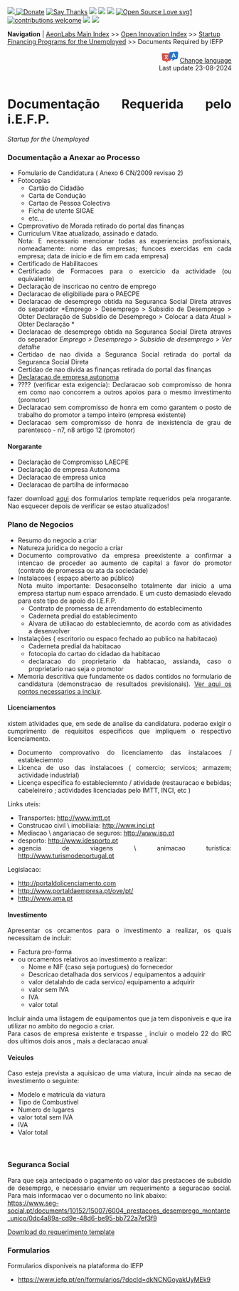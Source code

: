 [![](https://dcbadge.vercel.app/api/server/hw3j3RwfJf) ](https://discord.gg/hw3j3RwfJf)
 [![Donate](https://img.shields.io/badge/donate-$-brown.svg?style=for-the-badge)](http://paypal.me/mtpsilva)
 [![Say Thanks](https://img.shields.io/badge/Say%20Thanks-!-yellow.svg?style=for-the-badge)](https://saythanks.io/to/mtpsilva)
![](https://img.shields.io/github/last-commit/aeonSolutions/aeonSolutions?style=for-the-badge)
<img src="https://us-central1-trackgit-analytics.cloudfunctions.net/token/ping/lztozx5fhr486ojv78ol" />
![](https://views.whatilearened.today/views/github/aeonSolutions/aeonSolutions.svg)
[![Open Source Love svg1](https://badges.frapsoft.com/os/v1/open-source.svg?v=103)](#)
[![contributions welcome](https://img.shields.io/badge/contributions-welcome-brightgreen.svg?style=flat&label=Contributions&colorA=red&colorB=black	)](#)
[<img src="https://cdn.buymeacoffee.com/buttons/v2/default-yellow.png" data-canonical-src="https://cdn.buymeacoffee.com/buttons/v2/default-yellow.png" height="30" />](https://www.buymeacoffee.com/migueltomas)
<a href="https://github.com/sponsors/aeonSolutions">
  <img height="40" src="https://github.com/aeonSolutions/PCB-Prototyping-Catalogue/blob/main/media/become_a_github_sponsor.png">
</a>


**Navigation** | [AeonLabs Main Index](https://github.com/aeonSolutions/aeonSolutions/blob/main/aeonSolutions-Main-Index.md)  >>  [Open Innovation Index](https://github.com/aeonSolutions/aeonSolutions/blob/main/open-innovation-book-index.md)  >>  [Startup Financing Programs for the Unemployed](https://github.com/aeonSolutions/aeonSolutions/blob/main/startup_financing_programs_for_the_unemployed.md)   >>  Documents Required by IEFP

<div align="right">
   <img height="25" src="https://github.com/aeonSolutions/aeonSolutions/blob/main/media/language-icon.png"> 
 <a href="https://github-com.translate.goog/aeonSolutions/aeonSolutions/blob/main/startup_financing_programs_for_the_unemployed.md?_x_tr_sl=en&_x_tr_tl=nl&_x_tr_hl=en&_x_tr_pto=wapp">Change language</a> <br>
Last update 23-08-2024
</div>

<br>

<div align="justify">
 
# Documentação Requerida pelo i.E.F.P.
*Startup for the Unemployed*  <br>

### Documentação a Anexar ao Processo
- Fomulario de Candidatura ( Anexo 6 CN/2009 revisao 2)
- Fotocopias 
  - Cartão do Cidadão 
  - Carta de Condução
  - Cartao de Pessoa Colectiva
  - Ficha de utente SIGAE
  - etc... 
- Cpmprovativo de Morada retirado do portal das finanças
- Curriculum Vitae atualizado, assinado e datado. <br>
  Nota: E necessario mencionar todas as experiencias profissionais, nomeadamente: nome das empresas; funcoes exercidas em cada empresa; data de inicio e de fim em cada empresa)
- Certificado de Habilitacoes
- Certificado de Formacoes para o exercicio da actividade (ou equivalente)
- Declaração de inscricao no centro de emprego
- Declaracao de eligibiliade para o PAECPE
- Declaracao de desemprego obtida na Seguranca Social Direta atraves do separador *Emprego > Desemprego > Subsidio de Desemprego > Obter Declaração de Subsidio de Desemprego > Colocar a data Atual > Obter Declaração *
- Declaracao de desemprego obtida na  Seguranca Social Direta atraves do separador *Emprego > Desemprego > Subsidio de desemprego > Ver detalhe*
- Certidao de nao divida a Seguranca Social retirada do portal da Seguranca Social Direta
- Certidao de nao divida as finanças retirada do portal das finanças
- [Declaracao de empresa autonoma](https://iefponline.iefp.pt/IEFP/utenteCandidaturasGestao/documentos/MinutaDeclaracaoEmpresaAutonoma.odt)
- ???? (verificar esta exigencia): Declaracao sob compromisso de honra em como nao concorrem a outros apoios para o mesmo investimento (promotor)
- Declaracao sem compromisso de honra em como garantem o posto de trabalho do promotor a tempo inteiro (empresa existente)
- Declaracao sem compromisso de honra de inexistencia de grau de parentesco - n7, n8 artigo 12 (promotor)

#### Norgarante
- Declaração de Compromisso LAECPE
- Declaração  de empresa Autonoma
- Declaracao de empresa unica
- Declaracao de partilha de informacao
  
fazer download [aqui](https://github.com/aeonSolutions/aeonSolutions/tree/main/documents/formularios_norgarante) dos formularios template requeridos pela nrogarante. Nao esquecer depois de verificar se estao atualizados!

### Plano de Negocios 
- Resumo do negocio a criar
- Natureza juridica do negocio a criar
- Documento comprovativo da empresa preexistente a confirmar a intencao de proceder ao aumento de capital a favor do promotor (contrato de promessa ou ata da sociedade)
- Instalacoes ( espaço aberto ao público) <br>
    Nota muito importante: Desaconselho totalmente dar inicio a uma empresa startup num espaco arrendado. E um custo demasiado elevado para este tipo de apoio do I.E.F.P.
  - Contrato de promessa de arrendamento do establecimento
  - Caderneta predial do establecimento
  - Alvara de utiliacao do estableciemnto, de acordo com as atividades a desenvolver
- Instalações ( escritorio ou espaco fechado ao publico na habitacao)
  - Caderneta predial da habitacao
  - fotocopia do cartao do cidadao da habitacao
  - declaracao do proprietario da habtacao, assianda, caso o proprietario nao seja o promotor
- Memoria descritiva que fundamente os dados contidos no formulario de candidatura (demonstracao de resultados previsionais). [Ver aqui os pontos necessarios a incluir](https://github.com/aeonSolutions/aeonSolutions/blob/main/documents/memoria_descritiva_pontos__incluir.docx).

 
#### Licenciamentos
xistem atividades que, em sede de analise da candidatura. poderao exigir o cumprimento de requisitos especificos que impliquem o respectivo licenciamento.
- Documento comprovativo do licenciamento das instalacoes / estableciemnto
- Licenca de uso das instalacoes ( comercio; servicos; armazem; actividade industrial)
- Licença especifica fo estableciemnto / atividade (restauracao e bebidas; cabeleireiro ; actividades licenciadas pelo IMTT, INCI, etc )

Links uteis:
- Transportes: http://www.imtt.pt
- Construcao civil \ imobiliaia: http://www.inci.pt
- Mediacao \ angariacao de seguros: http://www.isp.pt
- desporto: http://www.idesporto.pt
- agencia de viagens \ animacao turistica: http://www.turismodeportugal.pt

Legislacao:
- http://portaldolicenciamento.com
- http://www.portaldaempresa.pt/ove/pt/
- http://www.ama.pt
     
#### Investimento
Apresentar os orcamentos para o investimento a realizar, os quais necessitam de incluir:
- Factura pro-forma
- ou orcamentos relativos ao investimento a realizar:
  - Nome e NIF (caso seja portugues) do fornecedor
  - Descricao detalhada dos servicos / equipamentos a adquirir
  - valor detalahdo de cada servico/ equipamento a adquirir
  - valor sem IVA
  - IVA
  - valor total
  
Incluir ainda uma listagem de equipamentos que ja tem disponiveis e que ira utilizar no ambito do negocio a criar. <br>
Para casos de empresa existente e trspasse , incluir o modelo 22 do IRC dos ultimos dois anos , mais a declaracao anual

#### Veiculos
Caso esteja prevista a aquisicao de uma viatura, incuir ainda na secao de investimento o seguinte:
- Modelo e matricula da viatura
- Tipo de Combustivel
- Numero de lugares
- valor total sem IVA
- IVA
- Valor total

<br>

### Seguranca Social
Para que seja antecipado o pagamento oo valor das prestacoes de subsidio de desemprgo, e necessario enviar um requerimento a seguracao social. 
Para mais informacao ver o documento no link abaixo: <br>
https://www.seg-social.pt/documents/10152/15007/6004_prestacoes_desemprego_montante_unico/0dc4a89a-cd9e-48d6-be95-bb722a7ef3f9

[Download do requerimento template](https://github.com/aeonSolutions/aeonSolutions/blob/main/documents/requerimento_template_antecipacao_prestacoes_desemprego.pdf)


### Formularios
Formularios disponiveis na plataforma do IEFP 
- https://www.iefp.pt/en/formularios/?docId=dkNCNGoyakUyMEk9

 </div>
